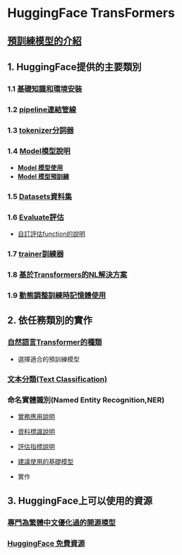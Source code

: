 # HuggingFace TransFormers
## [預訓練模型的介紹](./預訓練模型的一些基礎知識)
## 1. HuggingFace提供的主要類別
### 1.1 [基礎知識和環境安裝](./環境安裝)
### 1.2 [pipeline連結管線](./pipeline/)
### 1.3 [tokenizer分詞器](./tokenizer/)
### 1.4 [Model模型說明](./model/)
- [**Model 模型使用**](./model/example.md)
- [**Model 模型預訓練**](./model/pretrain.md)
### 1.5 [Datasets資料集](./datasets/)
### 1.6 [Evaluate評估](./evaluate/)
- [自訂評估function的說明](./evaluate/自訂評估function的說明.md)
### 1.7 [trainer訓練器](./trainer/)
### 1.8 [基於Transformers的NL解決方案](./基於Transformers的NL解決方案)
### 1.9 [動態調整訓練時記憶體使用](./動態調整訓練時記憶體使用)

## 2. 依任務類別的實作
### [自然語言Transformer的種類](./實戰運用/選擇適合的預訓練模型)
- 選擇適合的預訓練模型

### [文本分類(Text Classification)](./實戰運用/text_classification)

### 命名實體識別(Named Entity Recognition,NER)
- [實務應用說明](./實戰運用/NER/實務運用說明.md)
- [資料標識說明](./實戰運用/NER/資料標示說明.md)
- [評估指標說明](./實戰運用/NER/評估指標說明.md)
- [建議使用的基礎模型](./實戰說明/NER/建議使用的基礎模型.md)

- 實作

## 3. HuggingFace上可以使用的資源
### [專門為繁體中文優化過的開源模型](./source_for_tw)
### [HuggingFace 免費資源](./source_hugging_face)









